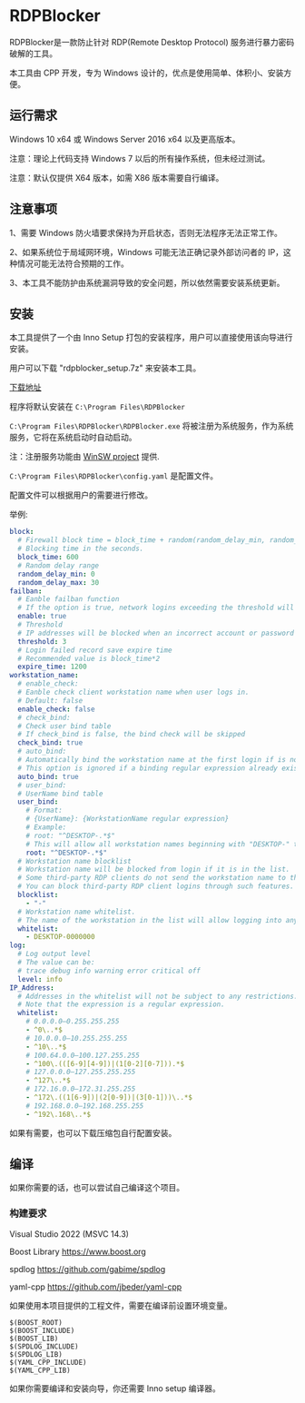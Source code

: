 # RDPBlocker

RDPBlocker是一款防止针对 RDP(Remote Desktop Protocol) 服务进行暴力密码破解的工具。

本工具由 CPP 开发，专为 Windows 设计的，优点是使用简单、体积小、安装方便。


## 运行需求
Windows 10 x64 或 Windows Server 2016 x64 以及更高版本。

注意：理论上代码支持 Windows 7 以后的所有操作系统，但未经过测试。

注意：默认仅提供 X64 版本，如需 X86 版本需要自行编译。


## 注意事项

1、需要 Windows 防火墙要求保持为开启状态，否则无法程序无法正常工作。

2、如果系统位于局域网环境，Windows 可能无法正确记录外部访问者的 IP，这种情况可能无法符合预期的工作。

3、本工具不能防护由系统漏洞导致的安全问题，所以依然需要安装系统更新。


## 安装
本工具提供了一个由 Inno Setup 打包的安装程序，用户可以直接使用该向导进行安装。

用户可以下载 "rdpblocker_setup.7z" 来安装本工具。

[下载地址](https://github.com/wevsty/RDPBlocker/releases)


程序将默认安装在 ```C:\Program Files\RDPBlocker```

```C:\Program Files\RDPBlocker\RDPBlocker.exe``` 将被注册为系统服务，作为系统服务，它将在系统启动时自动启动。

注：注册服务功能由 [WinSW project](https://github.com/winsw/winsw) 提供.

```C:\Program Files\RDPBlocker\config.yaml```  是配置文件。

配置文件可以根据用户的需要进行修改。

举例:

```yaml
block:
  # Firewall block time = block_time + random(random_delay_min, random_delay_max)
  # Blocking time in the seconds.
  block_time: 600
  # Random delay range
  random_delay_min: 0
  random_delay_max: 30
failban:
  # Eanble failban function
  # If the option is true, network logins exceeding the threshold will be blocked.
  enable: true
  # Threshold
  # IP addresses will be blocked when an incorrect account or password is entered within a specified period of time greater than a threshold value.
  threshold: 3
  # Login failed record save expire time
  # Recommended value is block_time*2
  expire_time: 1200
workstation_name:
  # enable_check:
  # Eanble check client workstation name when user logs in.
  # Default: false
  enable_check: false
  # check_bind:
  # Check user bind table
  # If check_bind is false, the bind check will be skipped
  check_bind: true
  # auto_bind:
  # Automatically bind the workstation name at the first login if is not in the bind table.
  # This option is ignored if a binding regular expression already exists for the login username.
  auto_bind: true
  # user_bind:
  # UserName bind table
  user_bind:
    # Format:
    # {UserName}: {WorkstationName regular expression}
    # Example:
    # root: "^DESKTOP-.*$"
    # This will allow all workstation names beginning with "DESKTOP-" to login.
    root: "^DESKTOP-.*$"
  # Workstation name blocklist
  # Workstation name will be blocked from login if it is in the list.
  # Some third-party RDP clients do not send the workstation name to the server.
  # You can block third-party RDP client logins through such features.
  blocklist:
    - "-"
  # Workstation name whitelist.
  # The name of the workstation in the list will allow logging into any account.
  whitelist:
    - DESKTOP-0000000
log:
  # Log output level
  # The value can be:
  # trace debug info warning error critical off
  level: info
IP_Address:
  # Addresses in the whitelist will not be subject to any restrictions.
  # Note that the expression is a regular expression.
  whitelist:
    # 0.0.0.0–0.255.255.255
    - ^0\..*$
    # 10.0.0.0–10.255.255.255
    - ^10\..*$
    # 100.64.0.0–100.127.255.255
    - ^100\.(([6-9][4-9])|(1[0-2][0-7])).*$
    # 127.0.0.0–127.255.255.255
    - ^127\..*$
    # 172.16.0.0–172.31.255.255
    - ^172\.((1[6-9])|(2[0-9])|(3[0-1]))\..*$
    # 192.168.0.0–192.168.255.255
    - ^192\.168\..*$

```

如果有需要，也可以下载压缩包自行配置安装。


## 编译
如果你需要的话，也可以尝试自己编译这个项目。


### 构建要求
Visual Studio 2022 (MSVC 14.3)

Boost Library https://www.boost.org

spdlog https://github.com/gabime/spdlog

yaml-cpp https://github.com/jbeder/yaml-cpp

如果使用本项目提供的工程文件，需要在编译前设置环境变量。
```
$(BOOST_ROOT)
$(BOOST_INCLUDE)
$(BOOST_LIB)
$(SPDLOG_INCLUDE)
$(SPDLOG_LIB)
$(YAML_CPP_INCLUDE)
$(YAML_CPP_LIB)
```

如果你需要编译和安装向导，你还需要 Inno setup 编译器。


